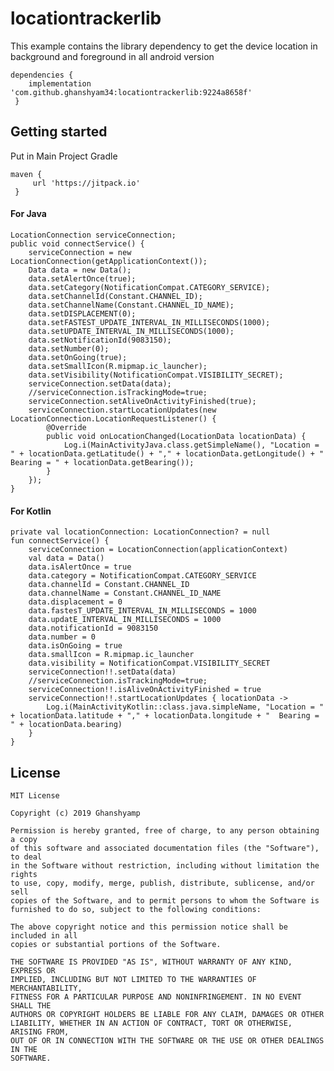 # locationtrackerlib
This example contains the library dependency to get the device location in background and foreground in all android version


```
dependencies {
    implementation 'com.github.ghanshyam34:locationtrackerlib:9224a8658f'
 }
```


## Getting started

  Put in Main Project Gradle
  
    maven { 
         url 'https://jitpack.io'
     } 


  #### For Java
  
    LocationConnection serviceConnection;
    public void connectService() {
        serviceConnection = new LocationConnection(getApplicationContext());
        Data data = new Data();
        data.setAlertOnce(true);
        data.setCategory(NotificationCompat.CATEGORY_SERVICE);
        data.setChannelId(Constant.CHANNEL_ID);
        data.setChannelName(Constant.CHANNEL_ID_NAME);
        data.setDISPLACEMENT(0);
        data.setFASTEST_UPDATE_INTERVAL_IN_MILLISECONDS(1000);
        data.setUPDATE_INTERVAL_IN_MILLISECONDS(1000);
        data.setNotificationId(9083150);
        data.setNumber(0);
        data.setOnGoing(true);
        data.setSmallIcon(R.mipmap.ic_launcher);
        data.setVisibility(NotificationCompat.VISIBILITY_SECRET);
        serviceConnection.setData(data);
        //serviceConnection.isTrackingMode=true;
        serviceConnection.setAliveOnActivityFinished(true);
        serviceConnection.startLocationUpdates(new LocationConnection.LocationRequestListener() {
            @Override
            public void onLocationChanged(LocationData locationData) {
                Log.i(MainActivityJava.class.getSimpleName(), "Location = " + locationData.getLatitude() + "," + locationData.getLongitude() + "  Bearing = " + locationData.getBearing());
            }
        });
    }
    
    
    
    
    
   #### For Kotlin
    private val locationConnection: LocationConnection? = null
    fun connectService() {
        serviceConnection = LocationConnection(applicationContext)
        val data = Data()
        data.isAlertOnce = true
        data.category = NotificationCompat.CATEGORY_SERVICE
        data.channelId = Constant.CHANNEL_ID
        data.channelName = Constant.CHANNEL_ID_NAME
        data.displacement = 0
        data.fastesT_UPDATE_INTERVAL_IN_MILLISECONDS = 1000
        data.updatE_INTERVAL_IN_MILLISECONDS = 1000
        data.notificationId = 9083150
        data.number = 0
        data.isOnGoing = true
        data.smallIcon = R.mipmap.ic_launcher
        data.visibility = NotificationCompat.VISIBILITY_SECRET
        serviceConnection!!.setData(data)
        //serviceConnection.isTrackingMode=true;
        serviceConnection!!.isAliveOnActivityFinished = true
        serviceConnection!!.startLocationUpdates { locationData ->
            Log.i(MainActivityKotlin::class.java.simpleName, "Location = " + locationData.latitude + "," + locationData.longitude + "  Bearing = " + locationData.bearing)
        }
    }
   
 
 

## License
```
MIT License

Copyright (c) 2019 Ghanshyamp

Permission is hereby granted, free of charge, to any person obtaining a copy
of this software and associated documentation files (the "Software"), to deal
in the Software without restriction, including without limitation the rights
to use, copy, modify, merge, publish, distribute, sublicense, and/or sell
copies of the Software, and to permit persons to whom the Software is
furnished to do so, subject to the following conditions:

The above copyright notice and this permission notice shall be included in all
copies or substantial portions of the Software.

THE SOFTWARE IS PROVIDED "AS IS", WITHOUT WARRANTY OF ANY KIND, EXPRESS OR
IMPLIED, INCLUDING BUT NOT LIMITED TO THE WARRANTIES OF MERCHANTABILITY,
FITNESS FOR A PARTICULAR PURPOSE AND NONINFRINGEMENT. IN NO EVENT SHALL THE
AUTHORS OR COPYRIGHT HOLDERS BE LIABLE FOR ANY CLAIM, DAMAGES OR OTHER
LIABILITY, WHETHER IN AN ACTION OF CONTRACT, TORT OR OTHERWISE, ARISING FROM,
OUT OF OR IN CONNECTION WITH THE SOFTWARE OR THE USE OR OTHER DEALINGS IN THE
SOFTWARE.
``` 
